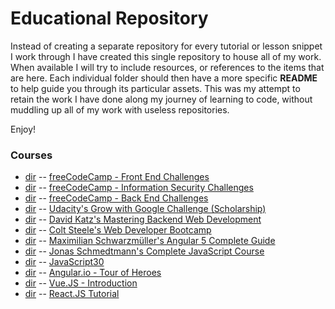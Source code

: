 # Educational Repository

Instead of creating a separate repository for every tutorial or lesson snippet I work through I have created this single repository to house all of my work. When available I will try to include resources, or references to the items that are here. Each individual folder should then have a more specific **README** to help guide you through its particular assets. This was my attempt to retain the work I have done along my journey of learning to code, without muddling up all of my work with useless repositories.   
  
Enjoy!  
  
### Courses
- [dir](fcc-frontend) -- [freeCodeCamp - Front End Challenges](https://www.freecodecamp.org)
- [dir](fcc-infosec) -- [freeCodeCamp - Information Security Challenges](https://www.freecodecamp.org)
- [dir](fcc-backend) -- [freeCodeCamp - Back End Challenges](https://www.freecodecamp.org)
- [dir](udacity/google) -- [Udacity's Grow with Google Challenge (Scholarship)](https://www.udacity.com/grow-with-google)
- [dir](udemy/node-postgres) -- [David Katz's Mastering Backend Web Development](https://www.udemy.com/node-postgresql/)
- [dir](udemy/web-developer) -- [Colt Steele's Web Developer Bootcamp](https://www.udemy.com/the-web-developer-bootcamp/)
- [dir](udemy/angular) -- [Maximilian Schwarzmüller's Angular 5 Complete Guide](https://www.udemy.com/the-complete-guide-to-angular-2/)
- [dir](udemy/complete-javascript) -- [Jonas Schmedtmann's Complete JavaScript Course](https://www.udemy.com/the-complete-javascript-course/)
- [dir](javascript30) -- [JavaScript30](https://www.javascript30.com)
- [dir](frameworks/tour-of-heroes) -- [Angular.io - Tour of Heroes](https://angular.io/tutorial)
- [dir](frameworks/vue-tutorial) -- [Vue.JS - Introduction](https://vuejs.org/v2/guide/)
- [dir](frameworks/rock-solid-react) -- [React.JS Tutorial](https://medium.freecodecamp.org/rock-solid-react-js-foundations-a-beginners-guide-c45c93f5a923)
